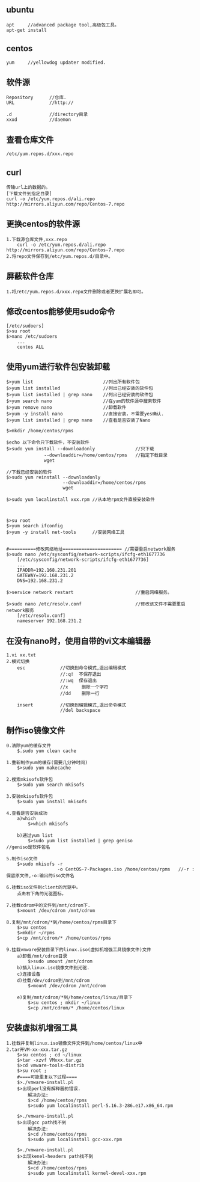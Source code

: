 ubuntu
-------------	
	apt		//advanced package tool,高级包工具。
	apt-get install

centos
-------------
	yum		//yellowdog updater modified.
	

	
软件源
-------------------
	Repository		//仓库.
	URL				//http:// 

	.d				//directory目录
	xxxd			//daemon

查看仓库文件
------------------
	/etc/yum.repos.d/xxx.repo

curl
------------------
	传输url上的数据的。
	[下载文件到指定目录]
	curl -o /etc/yum.repos.d/ali.repo http://mirrors.aliyun.com/repo/Centos-7.repo


更换centos的软件源
------------------
	1.下载源仓库文件,xxx.repo
		curl -o /etc/yum.repos.d/ali.repo http://mirrors.aliyun.com/repo/Centos-7.repo
	2.将repo文件保存到/etc/yum.repos.d/目录中。
	
屏蔽软件仓库
------------------
	1.将/etc/yum.repos.d/xxx.repo文件删除或者更换扩展名即可。

修改centos能够使用sudo命令
-------------------------------
	[/etc/sudoers]
	$>su root
	$>nano /etc/sudoers
		...
		centos ALL

使用yum进行软件包安装卸载
-------------------------------	
	$>yum list							//列出所有软件包
	$>yum list installed				//列出已经安装的软件包
	$>yum list installed | grep nano	//列出已经安装的软件包
	$>yum search nano					//在yum的软件源中搜索软件 
	$>yum remove nano					//卸载软件
	$>yum -y install nano				//直接安装，不需要yes确认.
	$>yum list installed | grep nano	//查看是否安装了Nano

	$>mkdir /home/centos/rpms
	
	$echo 以下命令只下载软件，不安装软件
	$>sudo yum install --downloadonly				//只下载
				  --downloaddir=/home/centos/rpms	//指定下载目录
				  wget
	
	//下载已经安装的软件
	$>sudo yum reinstall --downloadonly	
						 --downloaddir=/home/centos/rpms
						 wget

	$>sudo yum localinstall xxx.rpm	//从本地rpm文件直接安装软件


	
	$>su root
	$>yum search ifconfig
	$>yum -y install net-tools		//安装网络工具

	
	#==========修改网络地址======================	//需要重启network服务
	$>sudo nano /etc/sysconfig/network-scripts/ifcfg-eth1677736
		[/etc/sysconfig/network-scripts/ifcfg-eth1677736]
		...
		IPADDR=192.168.231.201
		GATEWAY=192.168.231.2
		DNS=192.168.231.2

	$>service network restart						//重启网络服务。

	$>sudo nano /etc/resolv.conf					//修改该文件不需要重启network服务
		[/etc/resolv.conf]
		nameserver 192.168.231.2

在没有nano时，使用自带的vi文本编辑器
-------------------------------------
	1.vi xx.txt
	2.模式切换
		esc				//切换到命令模式,退出编辑模式
						//:q!  不保存退出
						//:wq  保存退出
						//x		删除一个字符
						//dd	删除一行

		insert			//切换到编辑模式,退出命令模式
						//del backspace




制作iso镜像文件
-------------------------------------
	0.清除yum的缓存文件
		$.sudo yum clean cache

	1.重新制作yum的缓存(需要几分钟时间)
		$>sudo yum makecache

	2.搜索mkisofs软件包
		$>sudo yum search mkisofs
	
	3.安装mkisofs软件包
		$>sudo yum install mkisofs
	
	4.查看是否安装成功
		a)which
			$>which mkisofs
		
		b)通过yum list
			$>sudo yum list installed | grep geniso					//geniso是软件包名

	5.制作iso文件
		$>sudo mkisofs -r 
					   -o CentOS-7-Packages.iso /home/centos/rpms	//-r : 保留原文件,-o:输出的iso文件名

	6.挂载iso文件到client的光驱中。
		点击右下角的光驱图标。
	
	7.挂载cdrom中的文件到/mnt/cdrom下.
		$>mount /dev/cdrom /mnt/cdrom
	
	8.复制/mnt/cdrom/*到/home/centos/rpms目录下
		$>su centos
		$>mkdir ~/rpms
		$>cp /mnt/cdrom/* /home/centos/rpms
	
	9.挂载vmware安装目录下的linux.iso(虚拟机增强工具镜像文件)文件
		a)卸载/mnt/cdrom目录
			$>sudo umount /mnt/cdrom
		b)插入linux.iso镜像文件到光驱.
		c)连接设备
		d)挂载/dev/cdrom到/mnt/cdrom
			$>mount /dev/cdrom /mnt/cdrom
		
		e)复制/mnt/cdrom/*到/home/centos/linux/目录下
			$>su centos ; mkdir ~/linux
			$>cp /mnt/cdrom/* /home/centos/linux
	
安装虚拟机增强工具
----------------------
	1.挂载并复制linux.iso镜像文件文件到/home/centos/linux中
	2.tar开VM-xx-xxx.tar.gz
		$>su centos ; cd ~/linux
		$>tar -xzvf VMxxx.tar.gz
		$>cd vmware-tools-distrib
		$>su root ; 
		#====可能重复以下过程====
		$>./vmware-install.pl
		$>出现perl没有解释器的错误.
			解决办法:
			$>cd /home/centos/rpms
			$>sudo yum localinstall perl-5.16.3-286.e17.x86_64.rpm
		
		$>./vmware-install.pl
		$>出现gcc path找不到
			解决办法:
			$>cd /home/centos/rpms
			$>sudo yum localinstall gcc-xxx.rpm
		
		$>./vmware-install.pl
		$>出现kenel-headers path找不到
			解决办法:
			$>cd /home/centos/rpms
			$>sudo yum localinstall kernel-devel-xxx.rpm
		
